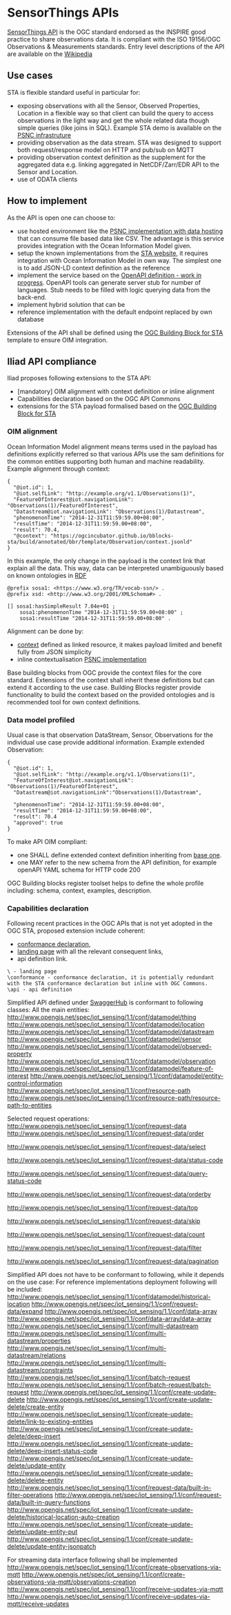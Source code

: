 # SensorThings APIs

[SensorThings API](https://ogcapi.ogc.org/sensorthings/) is the OGC standard endorsed as the INSPIRE good practice to share observations data. It is compliant with the ISO 19156/OGC Observations & Measurements standards.
Entry level descriptions of the API are available on the [Wikipedia](https://en.wikipedia.org/wiki/SensorThings_API)

## Use cases

STA is flexible standard useful in particular for:
 - exposing observations with all the Sensor, Observed Properties, Location in a flexible way so that client can build the query to access observations in the light way and get the whole related data though simple queries (like joins in SQL). Example STA demo is available on the [PSNC infrastruture](https://grlc-dpi-enabler-demeter.apps.paas-dev.psnc.pl/api-git/ILIAD-ocean-twin/JF-API/)
 - providing observation as the data stream. STA was designed to support both request/response model on HTTP and pub/sub on MQTT
 - providing observation context definition as the supplement for the aggregated data e.g. linking aggregated in NetCDF/Zarr/EDR API to the Sensor and Location.
 - use of ODATA clients

 ## How to implement

As the API is open one can choose to:
 - use hosted environment like the [PSNC implementation with data hosting](https://grlc-dpi-enabler-demeter.apps.paas-dev.psnc.pl/api-git/ILIAD-ocean-twin/JF-API/#/json/get_Observations) that can consume file based data like CSV. The advantage is this service provides integration with the Ocean Information Model given.
 - setup the known implementations from the [STA website](https://ogcapi.ogc.org/sensorthings/), it requires integration with Ocean Information Model in own way. The simplest one is to add JSON-LD context definition as the reference
 - implement the service based on the [OpenAPI definition - work in progress](https://app.swaggerhub.com/apis/PZB/Iliad-simplified-SensorThings-API/). OpenAPI tools can generate server stub for number of languages. Stub needs to be filled with logic querying data from the back-end.
 - implement hybrid solution that can be
  - reference implementation with the default endpoint replaced by own database



Extensions of the API shall be defined using the [OGC Building Block for STA](https://github.com/ogcincubator/bblocks-sta) template to ensure OIM integration.

## Iliad API compliance

Iliad proposes following extensions to the STA API:
- [mandatory] OIM alignment with context definition or inline alignment
- Capabilities declaration based on the OGC API Commons
- extensions for the STA payload formalised based on the [OGC Building Block for STA](https://github.com/ogcincubator/bblocks-sta)

### OIM alignment

Ocean Information Model alignment means terms used in the payload has definitions explicitly referred so that various APIs use the sam definitions for the common entities supporting both human and machine readability.
Example alignment through context:
```
{
  "@iot.id": 1,
  "@iot.selfLink": "http://example.org/v1.1/Observations(1)",
  "FeatureOfInterest@iot.navigationLink": "Observations(1)/FeatureOfInterest",
  "Datastream@iot.navigationLink": "Observations(1)/Datastream",
  "phenomenonTime": "2014-12-31T11:59:59.00+08:00",
  "resultTime": "2014-12-31T11:59:59.00+08:00",
  "result": 70.4,
  "@context": "https://ogcincubator.github.io/bblocks-sta/build/annotated/bbr/template/Observation/context.jsonld"
}
```
In this example, the only change in the payload is the context link that explain all the data. This way, data can be interpreted unambiguously based on known ontologies in [RDF](https://ogcincubator.github.io/bblocks-sta/build/tests/bbr/template/Observation/example_1_1.ttl)

```
@prefix sosa1: <https://www.w3.org/TR/vocab-ssn/> .
@prefix xsd: <http://www.w3.org/2001/XMLSchema#> .

[] sosa1:hasSimpleResult 7.04e+01 ;
    sosa1:phenomenonTime "2014-12-31T11:59:59.00+08:00" ;
    sosa1:resultTime "2014-12-31T11:59:59.00+08:00" .

```

Alignment can be done by:
- [context](https://ogcincubator.github.io/bblocks-sta/bblock/ogc.bbr.template.Observation/json-ld) defined as linked resource, it makes payload limited and benefit fully from JSON simplicity
- inline contextualisation [PSNC implementation](https://grlc-dpi-enabler-demeter.apps.paas-dev.psnc.pl/api-git/ILIAD-ocean-twin/JF-API/#/json/get_Observations)


Base building blocks from OGC provide the context files for the core standard. Extensions of the context shall inherit these definitions but can extend it according to the use case. Building Blocks register provide functionality to build the context based on the provided ontologies and is recommended tool for own context definitions.

### Data model profiled

Usual case is that observation DataStream, Sensor, Observations for the individual use case provide additional information. Example extended Observation:
```
{
  "@iot.id": 1,
  "@iot.selfLink": "http://example.org/v1.1/Observations(1)",
  "FeatureOfInterest@iot.navigationLink": "Observations(1)/FeatureOfInterest",
  "Datastream@iot.navigationLink":"Observations(1)/Datastream",

  "phenomenonTime": "2014-12-31T11:59:59.00+08:00",
  "resultTime": "2014-12-31T11:59:59.00+08:00",
  "result": 70.4
  "approved": true
}
```
To make API OIM compliant:
- one SHALL define extended context definition inheriting from [base one](https://github.com/ogcincubator/bblocks-sta/tree/master).
 - one MAY refer to the new schema from the API definition, for example openAPI YAML schema for HTTP code 200

 OGC Building blocks register toolset helps to define the whole profile including: schema, context, examples, description.

 ### Capabilities declaration

 Following recent practices in the OGC APIs that is not yet adopted in the OGC STA, proposed extension include coherent:
 -  [conformance declaration](https://app.swaggerhub.com/apis/PZB/Iliad-simplified-SensorThings-API/1.0.0#/Capabilities/getRequirementsClasses),
 - [landing page](https://app.swaggerhub.com/apis/PZB/Iliad-simplified-SensorThings-API/1.0.0#/Capabilities/getLandingPage) with all the relevant consequent links,
 - api definition link.

 ```
 \ - landing page
 \conformance - conformance declaration, it is potentially redundant with the STA conformance declaration but inline with OGC Commons.
 \api - api definition

 ```

Simplified API defined under [SwaggerHub](https://app.swaggerhub.com/apis/PZB/Iliad-simplified-SensorThings-API/1.0.0#/) is conformant to following classes:
All the main entities:
http://www.opengis.net/spec/iot_sensing/1.1/conf/datamodel/thing
http://www.opengis.net/spec/iot_sensing/1.1/conf/datamodel/location
http://www.opengis.net/spec/iot_sensing/1.1/conf/datamodel/datastream
http://www.opengis.net/spec/iot_sensing/1.1/conf/datamodel/sensor
http://www.opengis.net/spec/iot_sensing/1.1/conf/datamodel/observed-property
http://www.opengis.net/spec/iot_sensing/1.1/conf/datamodel/observation
http://www.opengis.net/spec/iot_sensing/1.1/conf/datamodel/feature-of-interest
http://www.opengis.net/spec/iot_sensing/1.1/conf/datamodel/entity-control-information
http://www.opengis.net/spec/iot_sensing/1.1/conf/resource-path
http://www.opengis.net/spec/iot_sensing/1.1/conf/resource-path/resource-path-to-entities

Selected request operations:
http://www.opengis.net/spec/iot_sensing/1.1/conf/request-data
http://www.opengis.net/spec/iot_sensing/1.1/conf/request-data/order

http://www.opengis.net/spec/iot_sensing/1.1/conf/request-data/select

http://www.opengis.net/spec/iot_sensing/1.1/conf/request-data/status-code

http://www.opengis.net/spec/iot_sensing/1.1/conf/request-data/query-status-code

http://www.opengis.net/spec/iot_sensing/1.1/conf/request-data/orderby

http://www.opengis.net/spec/iot_sensing/1.1/conf/request-data/top

http://www.opengis.net/spec/iot_sensing/1.1/conf/request-data/skip

http://www.opengis.net/spec/iot_sensing/1.1/conf/request-data/count

http://www.opengis.net/spec/iot_sensing/1.1/conf/request-data/filter

http://www.opengis.net/spec/iot_sensing/1.1/conf/request-data/pagination


Simplified API does not have to be conformant to following, while it depends on the use case:
For reference implementations deployment following will be included:
http://www.opengis.net/spec/iot_sensing/1.1/conf/datamodel/historical-location
http://www.opengis.net/spec/iot_sensing/1.1/conf/request-data/expand
http://www.opengis.net/spec/iot_sensing/1.1/conf/data-array
http://www.opengis.net/spec/iot_sensing/1.1/conf/data-array/data-array
http://www.opengis.net/spec/iot_sensing/1.1/conf/multi-datastream
http://www.opengis.net/spec/iot_sensing/1.1/conf/multi-datastream/properties
http://www.opengis.net/spec/iot_sensing/1.1/conf/multi-datastream/relations
http://www.opengis.net/spec/iot_sensing/1.1/conf/multi-datastream/constraints
http://www.opengis.net/spec/iot_sensing/1.1/conf/batch-request
http://www.opengis.net/spec/iot_sensing/1.1/conf/batch-request/batch-request
http://www.opengis.net/spec/iot_sensing/1.1/conf/create-update-delete
http://www.opengis.net/spec/iot_sensing/1.1/conf/create-update-delete/create-entity
http://www.opengis.net/spec/iot_sensing/1.1/conf/create-update-delete/link-to-existing-entities
http://www.opengis.net/spec/iot_sensing/1.1/conf/create-update-delete/deep-insert
http://www.opengis.net/spec/iot_sensing/1.1/conf/create-update-delete/deep-insert-status-code
http://www.opengis.net/spec/iot_sensing/1.1/conf/create-update-delete/update-entity
http://www.opengis.net/spec/iot_sensing/1.1/conf/create-update-delete/delete-entity
http://www.opengis.net/spec/iot_sensing/1.1/conf/request-data/built-in-filter-operations
http://www.opengis.net/spec/iot_sensing/1.1/conf/request-data/built-in-query-functions
http://www.opengis.net/spec/iot_sensing/1.1/conf/create-update-delete/historical-location-auto-creation
http://www.opengis.net/spec/iot_sensing/1.1/conf/create-update-delete/update-entity-put
http://www.opengis.net/spec/iot_sensing/1.1/conf/create-update-delete/update-entity-jsonpatch

For streaming data interface following shall be implemented
http://www.opengis.net/spec/iot_sensing/1.1/conf/create-observations-via-mqtt
http://www.opengis.net/spec/iot_sensing/1.1/conf/create-observations-via-mqtt/observations-creation
http://www.opengis.net/spec/iot_sensing/1.1/conf/receive-updates-via-mqtt
http://www.opengis.net/spec/iot_sensing/1.1/conf/receive-updates-via-mqtt/receive-updates
